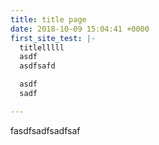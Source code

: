 ```yaml
---
title: title page
date: 2018-10-09 15:04:41 +0000
first_site_test: |-
  titlelllll
  asdf
  asdfsafd

  asdf
  sadf

---
```

fasdfsadfsadfsaf